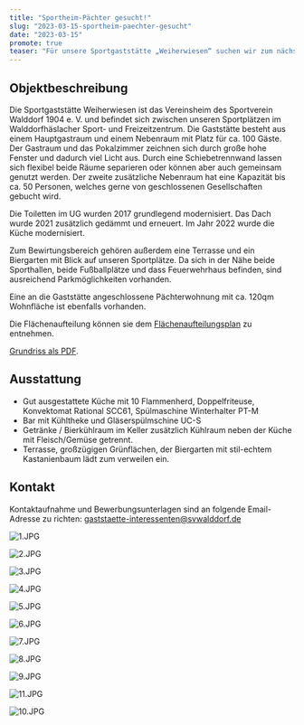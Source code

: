 ```yaml
---
title: "Sportheim-Pächter gesucht!"
slug: "2023-03-15-sportheim-paechter-gesucht"
date: "2023-03-15"
promote: true
teaser: "Für unsere Sportgaststätte „Weiherwiesen“ suchen wir zum nächstmöglichen Termin einen motivierten Pächter."
---
```

## Objektbeschreibung

Die Sportgaststätte Weiherwiesen ist das Vereinsheim des Sportverein Walddorf 1904 e. V. und befindet sich zwischen unseren Sportplätzen im Walddorfhäslacher Sport- und Freizeitzentrum. Die Gaststätte besteht aus einem Hauptgastraum und einem Nebenraum mit Platz für ca. 100 Gäste. Der Gastraum und das Pokalzimmer zeichnen sich durch große hohe Fenster und dadurch viel Licht aus. Durch eine Schiebetrennwand lassen sich flexibel beide Räume separieren oder können aber auch gemeinsam genutzt werden. Der zweite zusätzliche Nebenraum hat eine Kapazität bis ca. 50 Personen, welches gerne von geschlossenen Gesellschaften gebucht wird.

Die Toiletten im UG wurden 2017 grundlegend modernisiert. Das Dach wurde 2021 zusätzlich gedämmt und erneuert. Im Jahr 2022 wurde die Küche modernisiert. 

Zum Bewirtungsbereich gehören außerdem eine Terrasse und ein Biergarten mit Blick auf unseren Sportplätze. Da sich in der Nähe beide Sporthallen, beide Fußballplätze und dass Feuerwehrhaus befinden, sind ausreichend Parkmöglichkeiten vorhanden. 

Eine an die Gaststätte angeschlossene Pächterwohnung mit ca. 120qm Wohnfläche ist ebenfalls vorhanden. 

Die Flächenaufteilung können sie dem [Flächenaufteilungsplan](/uploads/Plan_Sportheim_Gebaelklage_klein_d16c8024dd.pdf?updated_at=2023-04-03T17:16:39.951Z) zu entnehmen. 

[Grundriss als PDF](/uploads/Plan_Sportheim_Gebaelklage_klein_d16c8024dd.pdf?updated_at=2023-04-03T17:16:39.951Z).

## Ausstattung

* Gut ausgestattete Küche mit 10 Flammenherd, Doppelfriteuse, Konvektomat Rational SCC61, Spülmaschine Winterhalter PT-M
* Bar mit Kühltheke und Gläserspülmschine UC-S
* Getränke / Bierkühlraum im Keller zusätzlich Kühlraum neben der Küche mit Fleisch/Gemüse getrennt. 
* Terrasse, großzügigen Grünflächen, der Biergarten mit stil-echtem Kastanienbaum lädt zum verweilen ein.

## Kontakt 

Kontaktaufnahme und Bewerbungsunterlagen sind an folgende Email-Adresse zu richten: [gaststaette-interessenten@svwalddorf.de](mailto:gaststaette-interessenten@svwalddorf.de)

![1.JPG](/uploads/1_96d35457d6.JPG)

![2.JPG](/uploads/2_4f28c32e3f.JPG)

![3.JPG](/uploads/3_963caec04d.JPG)

![4.JPG](/uploads/4_6b73ba437f.JPG)

![5.JPG](/uploads/5_f1b829555c.JPG)

![6.JPG](/uploads/6_f8e10f73a6.JPG)

![7.JPG](/uploads/7_b9d0b579ca.JPG)

![8.JPG](/uploads/8_59d5d2f55a.JPG)

![9.JPG](/uploads/9_9e81c0f386.JPG)

![11.JPG](/uploads/11_f4ea67caeb.JPG)

![10.JPG](/uploads/10_116a15da3c.JPG)

